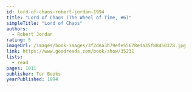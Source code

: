 ```yaml
---
id: lord-of-chaos-robert-jordan-1994
title: "Lord of Chaos (The Wheel of Time, #6)"
simpleTitle: "Lord of Chaos"
authors:
  - Robert Jordan
rating: 5
imageUrl: /images/book-images/3f2dea3b79efe55678eda35f88450378.jpg
link: https://www.goodreads.com/book/show/35231
lists:
  - read
pages: 1011
publisher: Tor Books
yearPublished: 1994
---
```

